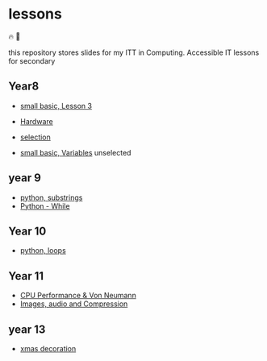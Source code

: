 # lessons

:fire: :tada:

this repository stores slides for my ITT in Computing.
Accessible IT lessons for secondary

## Year8
- [small basic, Lesson 3](https://gitpitch.com/andadapt/lessons?p=ks3/year8/smallBasic/#/)
- [Hardware](https://gitpitch.com/andadapt/lessons/main?p=ks3/year8/hardware/#/) 
- [selection](https://gitpitch.com/andadapt/lessons/main?p=ks3/year8/selection/#/)


- [small basic, Variables](https://gitpitch.com/andadapt/lessons?p=ks3/year8/smallBasicVariables/#/) unselected
## year 9

- [python, substrings](https://gitpitch.com/andadapt/lessons?p=ks4/year9/python/substrings#/)
- [Python - While](https://gitpitch.com/andadapt/lessons/main?p=ks4/year9/python/while/#/)

## Year 10
- [python, loops](https://gitpitch.com/andadapt/lessons/main?p=ks4/year9/python/loops/#/)

## Year 11
- [CPU Performance & Von Neumann](https://gitpitch.com/andadapt/lessons?p=ks4/year11/cpu#/)
- [Images, audio and Compression](https://gitpitch.com/andadapt/lessons/main?p=ks4/year11/image/#/)
## year 13
- [xmas decoration](https://gitpitch.com/andadapt/lessons?p=ks5/year13/xmas#/)